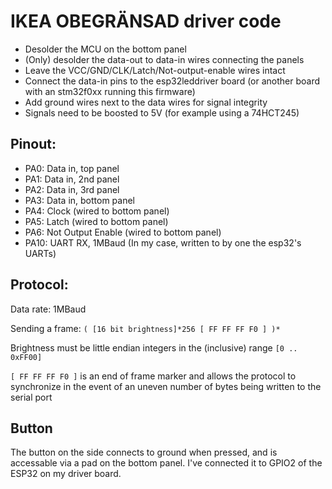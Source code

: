 
# IKEA OBEGRÄNSAD driver code

* Desolder the MCU on the bottom panel
* (Only) desolder the data-out to data-in wires connecting the panels
* Leave the VCC/GND/CLK/Latch/Not-output-enable wires intact
* Connect the data-in pins to the esp32leddriver board (or another board with an stm32f0xx running this firmware)
* Add ground wires next to the data wires for signal integrity
* Signals need to be boosted to 5V (for example using a 74HCT245)

## Pinout:

* PA0: Data in, top panel
* PA1: Data in, 2nd panel
* PA2: Data in, 3rd panel
* PA3: Data in, bottom panel
* PA4: Clock (wired to bottom panel)
* PA5: Latch (wired to bottom panel)
* PA6: Not Output Enable (wired to bottom panel)
* PA10: UART RX, 1MBaud (In my case, written to by one the esp32's UARTs)

## Protocol:

Data rate: 1MBaud

Sending a frame: `( [16 bit brightness]*256 [ FF FF FF F0 ] )*`

Brightness must be little endian integers in the (inclusive) range `[0 .. 0xFF00]`
 
`[ FF FF FF F0 ]` is an end of frame marker and allows the protocol to synchronize
in the event of an uneven number of bytes being written to the serial port

## Button

The button on the side connects to ground when pressed, and is accessable via a pad on the bottom panel.
I've connected it to GPIO2 of the ESP32 on my driver board.

